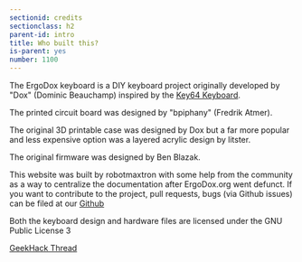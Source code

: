 ```yaml
---
sectionid: credits
sectionclass: h2
parent-id: intro
title: Who built this?
is-parent: yes
number: 1100
---
```

The ErgoDox keyboard is a DIY keyboard project originally developed by "Dox" (Dominic Beauchamp) inspired by the [Key64 Keyboard](https://www.key64.org).

The printed circuit board was designed by "bpiphany" (Fredrik Atmer).

The original 3D printable case was designed by Dox but a far more popular and less expensive option was a layered acrylic design by litster.

The original firmware was designed by Ben Blazak.

This website was built by robotmaxtron with some help from the community as a way to centralize the documentation after ErgoDox.org went defunct.
If you want to contribute to the project, pull requests, bugs (via Github issues) can be filed at our [Github](https://github.com/Ergodox-io/ergodox-io)

Both the keyboard design and hardware files are licensed under the GNU Public License 3

[GeekHack Thread](https://geekhack.org/index.php?topic=22780.0)
